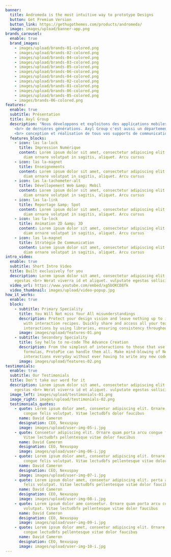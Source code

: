 ```yaml
---
banner:
  title: Andromeda is the most intuitive way to prototype Designs
  button: Get Premium Version
  button_link: https://gethugothemes.com/products/andromeda/
  image: images/upload/banner-app.png
brands_carousel:
  enable: true
  brand_images:
    - images/upload/brands-01-colored.png
    - images/upload/brands-02-colored.png
    - images/upload/brands-04-colored.png
    - images/upload/brands-03-colored.png
    - images/upload/brands-05-colored.png
    - images/upload/brands-06-colored.png
    - images/upload/brands-04-colored.png
    - images/upload/brands-02-colored.png
    - images/upload/brands-01-colored.png
    - images/upload/brands-06-colored.png
    - images/upload/brands-05-colored.png
    - images/brands-06-colored.png
features:
  enable: true
  subtitle: Présentation
  title: Axyl Group
  description: "Nous développons et exploitons des applications mobiles et webs
    <br> de dernières générations. Axyl Group c'est aussi un département com:
    <br> conception et réalisation de tous vos supports de communication."
  features_blocks:
    - icon: las la-lock
      title: Impression Numérique
      content: Lorem ipsum dolor sit amet, consectetur adipiscing elit. Neque enim id
        diam ornare volutpat in sagitis, aliquet. Arcu cursus
    - icon: las la-magnet
      title: Enseignements
      content: Lorem ipsum dolor sit amet, consectetur adipiscing elit. Neque enim id
        diam ornare volutpat in sagitis, aliquet. Arcu cursus
    - icon: las la-tachometer-alt
      title: Dévellopement Web &amp; Mobil
      content: Lorem ipsum dolor sit amet, consectetur adipiscing elit. Neque enim id
        diam ornare volutpat in sagitis, aliquet. Arcu cursus
    - icon: las la-link
      title: Reportage &amp; Spot
      content: Lorem ipsum dolor sit amet, consectetur adipiscing elit. Neque enim id
        diam ornare volutpat in sagitis, aliquet. Arcu cursus
    - icon: las la-lock
      title: Animation 2D &amp; 3D
      content: Lorem ipsum dolor sit amet, consectetur adipiscing elit. Neque enim id
        diam ornare volutpat in sagitis, aliquet. Arcu cursus
    - icon: las la-magnet
      title: Stratégie De Communication
      content: Lorem ipsum dolor sit amet, consectetur adipiscing elit. Neque enim id
        diam ornare volutpat in sagitis, aliquet. Arcu cursus
intro_video:
  enable: true
  subtitle: Short Intro Video
  title: Built exclusively for you
  description: Lorem ipsum dolor sit amet, consectetur adipiscing elit. Morbi
    egestas <br> Werat viverra id et aliquet. vulputate egestas sollicitudin.
  video_url: https://www.youtube.com/embed/xg5bOKCD8fk
  video_thumbnail: images/upload/video-popup.jpg
how_it_works:
  enable: true
  block:
    - subtitle: Primary Speciality
      title: You Will Not miss Your All misunderstandings
      description: Protect your design vision and leave nothing up to interpretation
        with interaction recipes. Quickly share and access all your team members
        interactions by using libraries, ensuring consistency throughout the.
      image: images/upload/features-01.png
    - subtitle: Secondary Speciality
      title: Say hello to no-code The Advance Creation
      description: From the simplest of interactions to those that use Excel-gradeing
        formulas, ProtoPie can handle them all. Make mind-blowing of New
        interactions everyday without ever having to write any new code.
      image: images/upload/features-02.png
testimonials:
  enable: true
  subtitle: Our Testimonials
  title: Don't take our word for it
  description: Lorem ipsum dolor sit amet, consectetur adipiscing elit. Morbi
    egestas <br> Werat viverra id et aliquet. vulputate egestas sollicitudin.
  image_left: images/upload/testimonials-01.png
  image_right: images/upload/testimonials-02.png
  testimonials_quotes:
    - quote: Lorem ipsum dolor amet, conseetur adipiscing elit. Ornare quam porta arcu
        congue felis volutpat. Vitae lectudbfs dolor faucibus
      name: David Cameron
      designation: CEO, Nexuspay
      image: images/upload/user-img-05-i.jpg
    - quote: Conseetur adipiscing elit. Ornare quam porta arcu congue felis volutpat.
        Vitae lectudbfs pellentesque vitae dolor faucibus
      name: David Cameron
      designation: CEO, Nexuspay
      image: images/upload/user-img-06-i.jpg
    - quote: Lorem ipsum dolor amet, conseetur adipiscing elit. Ornare quam porta arcu
        congue felis volutpat. Vitae lectudbfs pellentesque vitae dolor
      name: David Cameron
      designation: CEO, Nexuspay
      image: images/upload/user-img-07-i.jpg
    - quote: Lorem ipsum dolor amet, conseetur adipiscing elit. porta arcu congue
        felis volutpat. Vitae lectudbfs pellentesque vitae dolor faucibus
      name: David Cameron
      designation: CEO, Nexuspay
      image: images/upload/user-img-08-i.jpg
    - quote: Lorem ipsum dolor ame conseetur. Ornare quam porta arcu congue felis
        volutpat. Vitae lectudbfs pellentesque vitae dolor faucibus
      name: David Cameron
      designation: CEO, Nexuspay
      image: images/upload/user-img-09-i.jpg
    - quote: Lorem ipsum dolor amet, conseetur adipiscing elit. Ornare quam porta arcu
        congue lectudbfs pellentesque vitae dolor faucibus
      name: David Cameron
      designation: CEO, Nexuspay
      image: images/upload/user-img-10-i.jpg
---
```

